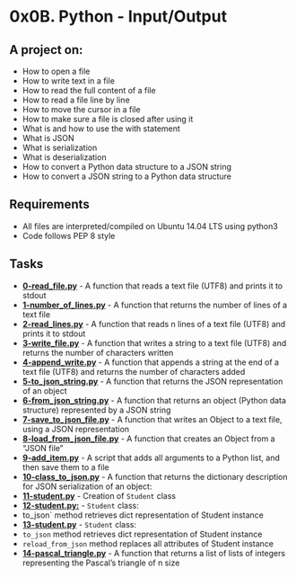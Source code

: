 # 0x0B. Python - Input/Output
  
## A project on:
- How to open a file
- How to write text in a file
- How to read the full content of a file
- How to read a file line by line
- How to move the cursor in a file
- How to make sure a file is closed after using it
- What is and how to use the with statement
- What is JSON
- What is serialization
- What is deserialization
- How to convert a Python data structure to a JSON string
- How to convert a JSON string to a Python data structure

## Requirements
- All  files are interpreted/compiled on Ubuntu 14.04 LTS using python3
- Code follows PEP 8 style

## Tasks

- **[0-read_file.py](0-read_file.py)** - A function that reads a text file (UTF8) and prints it to stdout
- **[1-number_of_lines.py](1-number_of_lines.py)** - A function that returns the number of lines of a text file
- **[2-read_lines.py](2-read_lines.py)** - A function that reads n lines of a text file (UTF8) and prints it to stdout
- **[3-write_file.py](3-write_file.py)** - A function that writes a string to a text file (UTF8) and returns the number of characters written
- **[4-append_write.py](4-append_write.py)** - A function that appends a string at the end of a text file (UTF8) and returns the number of characters added
- **[5-to_json_string.py](5-to_json_string.py)** - A function that returns the JSON representation of an object
- **[6-from_json_string.py](6-from_json_string.py)** - A function that returns an object (Python data structure) represented by a JSON string
- **[7-save_to_json_file.py](7-save_to_json_file.py)** - A function that writes an Object to a text file, using a JSON representation 
- **[8-load_from_json_file.py](8-load_from_json_file.py)** - A function that creates an Object from a “JSON file”
- **[9-add_item.py](9-add_item.py)** - A script that adds all arguments to a Python list, and then save them to a file
- **[10-class_to_json.py](10-class_to_json.py)** - A function that returns the dictionary description for JSON serialization of an object:
- **[11-student.py](11-student.py)** - Creation of `Student` class
- **[12-student.py:](12-student.py)** - `Student` class:
 - to_json` method retrieves dict representation of Student instance
- **[13-student.py](13-student.py)** - `Student` class:
 - `to_json` method retrieves dict representation of Student instance
 - `reload_from_json` method replaces all attributes of Student instance
- **[14-pascal_triangle.py](14-pascal_triangle.py)** - A function that returns a list of lists of integers representing the Pascal’s triangle of n size
